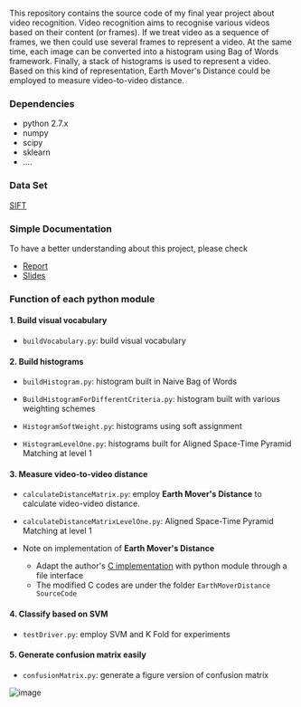This repository contains the source code of my final year project about video recognition. Video recognition aims to recognise various videos based on their content (or frames). If we treat video as a sequence of frames, we then could use several frames to represent a video. At the same time, each image can be converted into a histogram using Bag of Words framework. Finally, a stack of histograms is used to represent a video. Based on this kind of representation, Earth Mover's Distance could be employed to measure video-to-video distance. 

### Dependencies

* python 2.7.x
* numpy
* scipy
* sklearn
* ....

### Data Set

[SIFT](http://vc.sce.ntu.edu.sg/index_files/VisualEventRecognition/features.html) 

### Simple Documentation

To have a better understanding about this project, please check 

* [Report](https://dl.dropboxusercontent.com/u/37572555/Github/FYP%20Report/FinalReportV4.pdf)
* [Slides](https://dl.dropboxusercontent.com/u/37572555/Github/FYP%20Report/SlidesV2.pdf)

### Function of each python module

#### 1. Build visual vocabulary
* `buildVocabulary.py`: build visual vocabulary       


#### 2. Build histograms
* `buildHistogram.py`: histogram built in Naive Bag of Words

* `BuildHistogramForDifferentCriteria.py`: histogram built with various weighting schemes

* `HistogramSoftWeight.py`: histograms using soft assignment

* `HistogramLevelOne.py`: histograms built for Aligned Space-Time Pyramid Matching at level 1

#### 3. Measure video-to-video distance
* `calculateDistanceMatrix.py`: employ **Earth Mover's Distance** to calculate video-video distance.

* `calculateDistanceMatrixLevelOne.py`: Aligned Space-Time Pyramid Matching at level 1

* Note on implementation of **Earth Mover's Distance**
	* Adapt the author's [C implementation](http://www.cs.duke.edu/~tomasi/software/emd.htm) with python module through a file interface
	* The modified C codes are under the folder `EarthMoverDistance SourceCode`

#### 4. Classify based on SVM

* `testDriver.py`: employ SVM and K Fold for experiments

#### 5. Generate confusion matrix easily

* `confusionMatrix.py`: generate a figure version of confusion matrix

![image](https://dl.dropboxusercontent.com/u/37572555/Github/Video%20Recognition/conf_matrix.png)